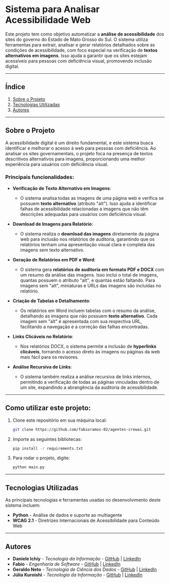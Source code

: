 # Sistema para Analisar Acessibilidade Web

Este projeto tem como objetivo automatizar a **análise de acessibilidade** dos sites do governo do Estado de Mato Grosso do Sul.  O sistema utiliza ferramentas para extrair, analisar e gerar relatórios detalhados sobre as condições de acessibilidade, com foco especial na verificação de **textos alternativos em imagens**. Isso ajuda a garantir que os sites estejam acessíveis para pessoas com deficiência visual, promovendo inclusão digital.

---

## Índice

1. [Sobre o Projeto](#sobre-o-projeto)
2. [Tecnologias Utilizadas](#tecnologias-utilizadas)
3. [Autores](#autores)

---

## Sobre o Projeto

A acessibilidade digital é um direito fundamental, e este sistema busca identificar e melhorar o acesso à web para pessoas com deficiência. Ao analisar os sites governamentais, o projeto foca na presença de textos descritivos alternativos para imagens, proporcionando uma melhor experiência para usuários com deficiência visual.

### Principais funcionalidades:

- **Verificação de Texto Alternativo em Imagens**:
  - O sistema analisa todas as imagens de uma página web e verifica se possuem **texto alternativo** (atributo "alt"). Isso ajuda a identificar falhas de acessibilidade relacionadas a imagens que não têm descrições adequadas para usuários com deficiência visual.
  
- **Download de Imagens para Relatório**:
  - O sistema realiza o **download das imagens** diretamente da página web para inclusão nos relatórios de auditoria, garantindo que os relatórios tenham uma apresentação visual clara e completa das imagens sem texto alternativo.

- **Geração de Relatórios em PDF e Word**:
  - O sistema gera **relatórios de auditoria em formato PDF e DOCX** com um resumo da análise das imagens. Isso inclui o total de imagens, quantas possuem o atributo "alt", e quantas estão faltando. Para imagens sem "alt", miniaturas e URLs das imagens são incluídas no relatório.
  
- **Criação de Tabelas e Detalhamento**:
  - Os relatórios em Word incluem tabelas com o resumo da análise, detalhando as imagens que não possuem **texto alternativo**. Cada imagem sem "alt" é apresentada com sua respectiva URL, facilitando a navegação e a correção das falhas encontradas.

- **Links Clicáveis no Relatório**:
  - Nos relatórios DOCX, o sistema permite a inclusão de **hyperlinks clicáveis**, tornando o acesso direto às imagens ou páginas da web mais fácil para os revisores.

- **Análise Recursiva de Links**:
  - O sistema também realiza a análise recursiva de links internos, permitindo a verificação de todas as páginas vinculadas dentro de um site, expandindo a abrangência da auditoria de acessibilidade.


---

## Como utilizar este projeto:
1. Clone este repositório em sua máquina local:
	```bash 
    git clone https://github.com/fabioramos-02/agentes-crewai.git

2. Importe as seguintes bibliotecas:
	```bash
    pip install -r requirements.txt

3. Para rodar o projeto, digite: 
	```bash
    python main.py

---

## Tecnologias Utilizadas

As principais tecnologias e ferramentas usadas no desenvolvimento deste sistema incluem:

- **Python** - Análise de dados e suporte ao multiagente
- **WCAG 2.1** - Diretrizes Internacionais de Acessibilidade para Conteúdo Web

---

## Autores
- **Daniele Ichiy** - *Tecnologia da Informação* - [GitHub](https://github.com/daniichiy) | [LinkedIn](https://www.linkedin.com/in/daniele-lins-ichiy-5001b928b?utm_source=share&utm_campaign=share_via&utm_content=profile&utm_medium=android_app)
- **Fabio** - *Engenharia de Software* - [GitHub](https://github.com/fabioramos-02) | [LinkedIn](https://www.linkedin.com/in/fabio-ramos-7b8608204/)
- **Geraldo Neto** - *Tecnologia de Ciência dos Dados* - [GitHub](https://github.com/geraldoneto) | [LinkedIn](https://www.linkedin.com/in/geraldobneto)
- **Júlia Kuroishi** - *Tecnologia da Informação* - [GitHub](https://github.com/juliakuroishi) | [LinkedIn](https://www.linkedin.com/in/julia-kuroishi-244bb0248/)

